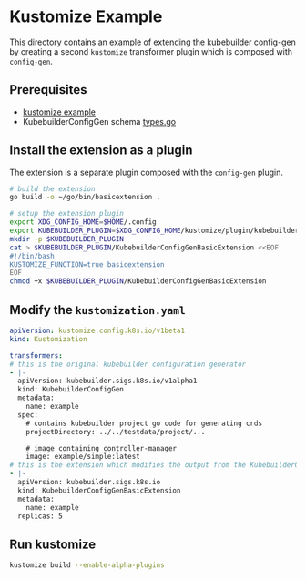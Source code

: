 # Kustomize Example

This directory contains an example of extending the kubebuilder config-gen by creating
a second `kustomize` transformer plugin which is composed with `config-gen`.

## Prerequisites 

- [kustomize example](../kustomize/README.md)
- KubebuilderConfigGen schema [types.go](../../types.go)

## Install the extension as a plugin

The extension is a separate plugin composed with the `config-gen` plugin.

```sh
# build the extension
go build -o ~/go/bin/basicextension .

# setup the extension plugin
export XDG_CONFIG_HOME=$HOME/.config
export KUBEBUILDER_PLUGIN=$XDG_CONFIG_HOME/kustomize/plugin/kubebuilder.sigs.k8s.io/kubebuilderconfiggenbasicextension
mkdir -p $KUBEBUILDER_PLUGIN
cat > $KUBEBUILDER_PLUGIN/KubebuilderConfigGenBasicExtension <<EOF
#!/bin/bash 
KUSTOMIZE_FUNCTION=true basicextension
EOF
chmod +x $KUBEBUILDER_PLUGIN/KubebuilderConfigGenBasicExtension
```

## Modify the `kustomization.yaml`

```yaml
apiVersion: kustomize.config.k8s.io/v1beta1
kind: Kustomization

transformers:
# this is the original kubebuilder configuration generator
- |-
  apiVersion: kubebuilder.sigs.k8s.io/v1alpha1
  kind: KubebuilderConfigGen
  metadata:
    name: example
  spec:
    # contains kubebuilder project go code for generating crds
    projectDirectory: ../../testdata/project/...

    # image containing controller-manager
    image: example/simple:latest
# this is the extension which modifies the output from the KubebuilderConfigGen
- |-
  apiVersion: kubebuilder.sigs.k8s.io
  kind: KubebuilderConfigGenBasicExtension
  metadata:
    name: example
  replicas: 5
```

## Run kustomize

```sh
kustomize build --enable-alpha-plugins
```
